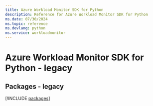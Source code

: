 ```yaml
---
title: Azure Workload Monitor SDK for Python
description: Reference for Azure Workload Monitor SDK for Python
ms.date: 07/30/2024
ms.topic: reference
ms.devlang: python
ms.service: workloadmonitor
---
```

# Azure Workload Monitor SDK for Python - legacy
## Packages - legacy
[!INCLUDE [packages](workload-monitor-index.md)]